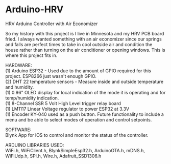 # Arduino-HRV
HRV Arduino Controller with Air Economizer

So my history with this project is I live in Minnesota and my HRV PCB board fried.  I always wanted something with an air economizer since our springs and falls are perfect times to take in cool outside air and condition the house rather than turning on the air conditioner or opening windows.  This is where this project fits in.

HARDWARE:</BR>
(1) Arduino ESP32 - Used due to the amount of GPIO required for this project.  ESP8266 just wasn't enough GPIO.</BR>
(2) DHT 22 temperature sensors - Measure inside and outside temperature and humidity.</BR>
(1) 0.96" OLED display for local indication of the mode it is operating and for temp/humidity indication.</BR>
(1) 8-Channel SSR 5 Volt High Level trigger relay board</BR>
(1) LM1117 Linear Voltage regulator to power ESP32 at 3.3V</BR>
(1) Encoder KY-040 used as a push button.  Future functionality to include a menu and be able to select modes of operation and control setpoints.</BR>

SOFTWARE:</BR>
Blynk App for iOS to control and monitor the status of the controller.

ARDUINO LIBRARIES USED:</BR>
WiFi.h, WiFiClient.h, BlynkSimpleEsp32.h, ArduinoOTA.h, mDNS.h, WiFiUdp.h, SPI.h, Wire.h, Adafruit_SSD1306.h
